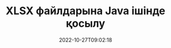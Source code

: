 ---
############################# Static ############################
layout: "auto-gen-merger"
date: 2022-10-27T09:02:18
draft: false
otherformats: otp ott pdf pps ppsx ppt pptx rtf tex vdx vsdm vsdx vssm vssx vstm vstx

############################# Head ############################
head_title: "Java және J2SE Documents Merger API арқылы XLSX файлдарына қосылыңыз"
head_description: "Java тіліндегі бірнеше XLSX файлдарды бастапқы құжаттар ретінде барлық деректермен, стильмен және пішімдеумен бірге құжаттарды біріктіру API арқылы біріктіріңіз."

############################# Header ############################
title: "XLSX файлдарына Java ішінде қосылу"
description: "XLSX жүйесіне Java кодының бірнеше жолымен қосылыңыз."
bg_image: "https://cms.admin.containerize.com/templates/aspose/App_Themes/V3/images/bg/header1.png"
bg_overlay: false
button:
    enable: true
    icon: "fas fa-arrow-down"
    label: "Тегін сынақ нұсқасын жүктеп алыңыз"
    link: "https://downloads.groupdocs.com/merger/java"

############################# SubMenu ############################
submenu:
    enable: true

    left:
        img_alt: "GroupDocs.Merger for Java"
        image: "https://cms.admin.containerize.com/templates/groupdocs/images/product-logos/90x90-noborder/groupdocs-merger-java.png"
        product: "GroupDocs.Merger"
        platform: "Java"

    middle:
        button:

            # button loop
            - link: "https://apireference.groupdocs.com/merger/java"
              text: "API анықтамасы"

            # button loop
            - link: "https://github.com/groupdocs-merger"
              text: "Код мысалдары"

            # button loop
            - link: "https://products.groupdocs.app/merger/family"
              text: "Тікелей демонстрациялар"

            # button loop
            - link: "https://purchase.groupdocs.com/pricing/merger/java"
              text: "Баға белгілеу"

    right:
        link_download: "https://downloads.groupdocs.com/merger"
        link_learn: "https://docs.groupdocs.com/merger/java"
        link_buy: "https://purchase.groupdocs.com"

############################# About ############################
about:
    enable: true
    title: "GroupDocs.Merger for Java API туралы"
    content: |
        [GroupDocs.Merger for Java](/kk/merger/java/) бірнеше PDF, Microsoft Office (Word, Excel, PowerPoint, OneNote), OpenDocument, HTML, кескіндер мен файлдарды біріктіруге ыңғайлы шешімді ұсынады. Java қолданбаларындағы бір файлға көптеген басқа құжаттарды. GroupDocs.Merger сізге көп күш жұмсайды, себебі сізге XLSX құжаттарға қосылуға рұқсат берілген - ешқандай үшінші тарап бағдарламалық жасақтамасын, жұмыс үстелі қолданбаларын немесе плагиндерді орнатудың қажеті жоқ. Енді уақытты ысырап ету және файлдарды қолмен қосу қажет емес! GroupDocs миссиясы - ең жақсы сапаны қамтамасыз ету және құжаттарды өңдеу жұмыс үрдістерін жеңілдету.
        
        GroupDocs.Merger API файлды біріктіру мүмкіндіктерін қажет ететін корпоративтік шешімдер үшін дұрыс таңдау болып табылады. Бұл API интерфейстеріне J2SE 7.0 (1.7), J2SE 8.0 (1.8), Java 10 қоса алғанда, барлық негізгі операциялық жүйелер мен платформаларда жақсы қолдау көрсетіледі.

############################# Steps ############################
steps:
    enable: true
    title_left: "Java ішінде бірнеше XLSX файлдарға қосылу"
    content_left: |
        [GroupDocs.Merger for Java](/kk/merger/java/) Java әзірлеушілеріне бірнеше оңай қадамдарды орындау арқылы бірнеше XLSX файлдарды біріктіруді жеңілдетеді.
        
        * **Merger** данасын жасаңыз және бастапқы құжат жолын конструктор параметрі ретінде өткізіңіз.
        * **Join** сыныбына **Merger** қоңырау шалыңыз және екінші бастапқы құжат жолын өтіңіз.
        * Біріктірілген құжатты сақтау үшін **Merger** сыныбының **Save** командасына қоңырау шалыңыз.

    title_right: "Жүйе талаптары"
    content_right: |
        GroupDocs.Merger for Java API интерфейстеріне барлық негізгі платформалар мен операциялық жүйелерде қолдау көрсетіледі. Төмендегі кодты орындамас бұрын, жүйеде келесі алғышарттар орнатылғанына көз жеткізіңіз.

        * Операциялық жүйелер: Microsoft Windows, Linux, MacOS
        * Әзірлеу орталары: NetBeans, IntelliJ IDEA, Eclipse
        * Фреймворктер: J2SE 7.0 (1.7), J2SE 8.0 (1.8), Java 10
        * GroupDocs.Merger for Java соңғы нұсқасын [Maven](https://repository.groupdocs.com/webapp/#/artifacts/browse/tree/General/repo/com/groupdocs/groupdocs-merger) ішінен жүктеп алыңыз.
         
    code: |
     {{% merger/additional-styles %}}
     {{< merger/code-merger title="XLSX файлдарды Java мысал кодын пайдаланып қосу жолы">}}

        ```java    
        // Java API үшін GroupDocs.Merger арқылы XLSX файлдарға қосылыңыз
        // XLSX кіріс құжатымен бірігуді іске қосыңыз
        Merger merger = new Merger("input_1.xlsx");

        // Біріктіру класының данасының қосылу әдісіне қоңырау шалыңыз және екінші бастапқы құжат жолын өткізіңіз
        merger.join("input_2.xlsx");
    
        // Біріктірілген құжатты сақтау үшін Біріктіру сыныбының қоңырауды сақтау әдісі
        merger.save("merged-file.xlsx"); 
        ```
     {{< /merger/code-merger >}}

############################# Demos ############################
demos:
    enable: true
    title: "Live demos - құжаттарға қосылуға арналған онлайн қолданба"
    content: |
       Дәл қазір [GroupDocs.Merger Live Demos](https://products.groupdocs.app/merger/xlsx) веб-сайтына кіру арқылы бірден көп XLSX файлдарға қосылыңыз.
       Тікелей демонстрацияның келесі артықшылықтары бар.
        
############################# About Formats ############################
about_formats:
    enable: true

############################# More Formats ############################
more_formats:
    enable: true
    title: "Басқа құжат пішімдерін қосу"
    content: |
        Java файл пішімдері мен кескіндерге арналған біріктіру API құжаттары. Төменде көрсетілгендей кейбір танымал құжат пішімдерін біріктіріңіз.

############################# Back to top ###############################
back_to_top:
    enable: true
---